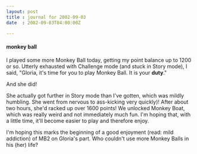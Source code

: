 ```yaml
---
layout: post
title : journal for 2002-09-03
date  : 2002-09-03T04:00:00Z

---
```

<h4>monkey ball</h4>I played some more Monkey Ball today, getting my point balance up to 1200 or so.  Utterly exhausted with Challenge mode (and stuck in Story mode), I said, "Gloria, it's time for you to play Monkey Ball.  It is your <strong>duty</strong>."

And she did!

She actually got further in Story mode than I've gotten, which was mildly humbling.  She went from nervous to ass-kicking very quickly)!  After about two hours, she'd racked up over 1600 points!  We unlocked Monkey Boat, which was really weird and not immediately much fun.  I'm hoping that, with a little time, it'll become easier to play and therefore enjoy.

I'm hoping this marks the beginning of a good enjoyment (read: mild addiction) of MB2 on Gloria's part.  Who couldn't use more Monkey Balls in his (her) life?

